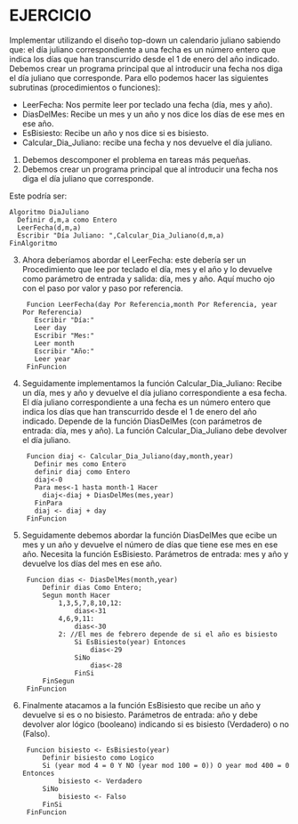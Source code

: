 # EJERCICIO

Implementar utilizando el diseño top-down un calendario juliano sabiendo que: el día juliano correspondiente a una fecha es un número entero que indica los días que han transcurrido desde el 1 de enero del año indicado. Debemos crear un programa principal que al introducir una fecha nos diga el día juliano que corresponde. Para ello podemos hacer las siguientes subrutinas (procedimientos o funciones):

* LeerFecha: Nos permite leer por teclado una fecha (día, mes y año).
* DiasDelMes: Recibe un mes y un año y nos dice los días de ese mes en ese año.
* EsBisiesto: Recibe un año y nos dice si es bisiesto.
* Calcular_Dia_Juliano: recibe una fecha y nos devuelve el día juliano.

1. Debemos descomponer el problema en tareas más pequeñas. 
2. Debemos crear un programa principal que al introducir una fecha nos diga el día juliano que corresponde.

Este podría ser:

    Algoritmo DiaJuliano
      Definir d,m,a como Entero
      LeerFecha(d,m,a)
      Escribir "Día Juliano: ",Calcular_Dia_Juliano(d,m,a)
    FinAlgoritmo
    
3. Ahora deberíamos abordar el LeerFecha: este debería ser un Procedimiento que lee por teclado el día, mes y el año y lo devuelve como parámetro de entrada y salida: día, mes y año. Aquí mucho ojo con el paso por valor y paso por referencia.

        Funcion LeerFecha(day Por Referencia,month Por Referencia, year Por Referencia)
          Escribir "Día:"
          Leer day
          Escribir "Mes:"
          Leer month
          Escribir "Año:"
          Leer year
        FinFuncion
 
4. Seguidamente implementamos la función Calcular_Dia_Juliano: Recibe un día, mes y año y devuelve el día juliano correspondiente a esa fecha. El día juliano correspondiente a una fecha es un  número entero que indica los días que han transcurrido desde el 1 de enero del año indicado. Depende de la función DiasDelMes (con parámetros de entrada: día, mes y año). La función Calcular_Dia_Juliano debe devolver el día juliano.


        Funcion diaj <- Calcular_Dia_Juliano(day,month,year)
          Definir mes como Entero
          definir diaj como Entero
          diaj<-0
          Para mes<-1 hasta month-1 Hacer
            diaj<-diaj + DiasDelMes(mes,year)
          FinPara
          diaj <- diaj + day
        FinFuncion
        
5. Seguidamente debemos abordar la función DiasDelMes que ecibe un mes y un año y devuelve el número de días que tiene ese mes en ese año. Necesita la función EsBisiesto. Parámetros de entrada: mes y año y devuelve los días del mes en ese año.

        Funcion dias <- DiasDelMes(month,year)
            Definir dias Como Entero;
            Segun month Hacer
                1,3,5,7,8,10,12:
                    dias<-31
                4,6,9,11:
                    dias<-30
                2: //El mes de febrero depende de si el año es bisiesto
                    Si EsBisiesto(year) Entonces
                        dias<-29
                    SiNo
                        dias<-28
                    FinSi
            FinSegun
        FinFuncion
        
6. Finalmente atacamos a la función EsBisiesto que recibe un año y devuelve si es o no bisiesto. Parámetros de entrada: año y debe devolver alor lógico (booleano) indicando si es bisiesto (Verdadero) o no (Falso).

        Funcion bisiesto <- EsBisiesto(year)
            Definir bisiesto como Logico
            Si (year mod 4 = 0 Y NO (year mod 100 = 0)) O year mod 400 = 0 Entonces
                bisiesto <- Verdadero
            SiNo
                bisiesto <- Falso
            FinSi
        FinFuncion
